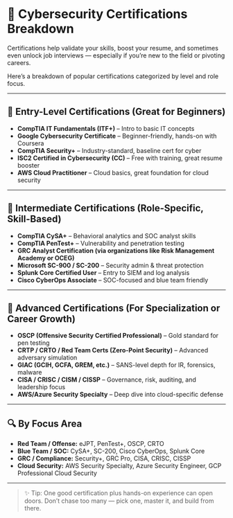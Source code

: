 # 🏅 Cybersecurity Certifications Breakdown

Certifications help validate your skills, boost your resume, and sometimes even unlock job interviews — especially if you’re new to the field or pivoting careers.

Here’s a breakdown of popular certifications categorized by level and role focus.

---

## 🐣 Entry-Level Certifications (Great for Beginners)
- **CompTIA IT Fundamentals (ITF+)** – Intro to basic IT concepts
- **Google Cybersecurity Certificate** – Beginner-friendly, hands-on with Coursera
- **CompTIA Security+** – Industry-standard, baseline cert for cyber
- **ISC2 Certified in Cybersecurity (CC)** – Free with training, great resume booster
- **AWS Cloud Practitioner** – Cloud basics, great foundation for cloud security

---

## 🧠 Intermediate Certifications (Role-Specific, Skill-Based)
- **CompTIA CySA+** – Behavioral analytics and SOC analyst skills
- **CompTIA PenTest+** – Vulnerability and penetration testing
- **GRC Analyst Certification (via organizations like Risk Management Academy or OCEG)**
- **Microsoft SC-900 / SC-200** – Security admin & threat protection
- **Splunk Core Certified User** – Entry to SIEM and log analysis
- **Cisco CyberOps Associate** – SOC-focused and blue team friendly

---

## 🚀 Advanced Certifications (For Specialization or Career Growth)
- **OSCP (Offensive Security Certified Professional)** – Gold standard for pen testing
- **CRTP / CRTO / Red Team Certs (Zero-Point Security)** – Advanced adversary simulation
- **GIAC (GCIH, GCFA, GREM, etc.)** – SANS-level depth for IR, forensics, malware
- **CISA / CRISC / CISM / CISSP** – Governance, risk, auditing, and leadership focus
- **AWS/Azure Security Specialty** – Deep dive into cloud-specific defense

---

## 🔍 By Focus Area
- **Red Team / Offense:** eJPT, PenTest+, OSCP, CRTO
- **Blue Team / SOC:** CySA+, SC-200, Cisco CyberOps, Splunk Core
- **GRC / Compliance:** Security+, GRC Pro, CISA, CRISC, CISSP
- **Cloud Security:** AWS Security Specialty, Azure Security Engineer, GCP Professional Cloud Security

---

> ✨ Tip: One good certification plus hands-on experience can open doors. Don’t chase too many — pick one, master it, and build from there.
